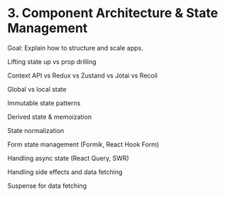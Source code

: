 # 3. Component Architecture & State Management

Goal: Explain how to structure and scale apps.

Lifting state up vs prop drilling

Context API vs Redux vs Zustand vs Jotai vs Recoil

Global vs local state

Immutable state patterns

Derived state & memoization

State normalization

Form state management (Formik, React Hook Form)

Handling async state (React Query, SWR)

Handling side effects and data fetching

Suspense for data fetching